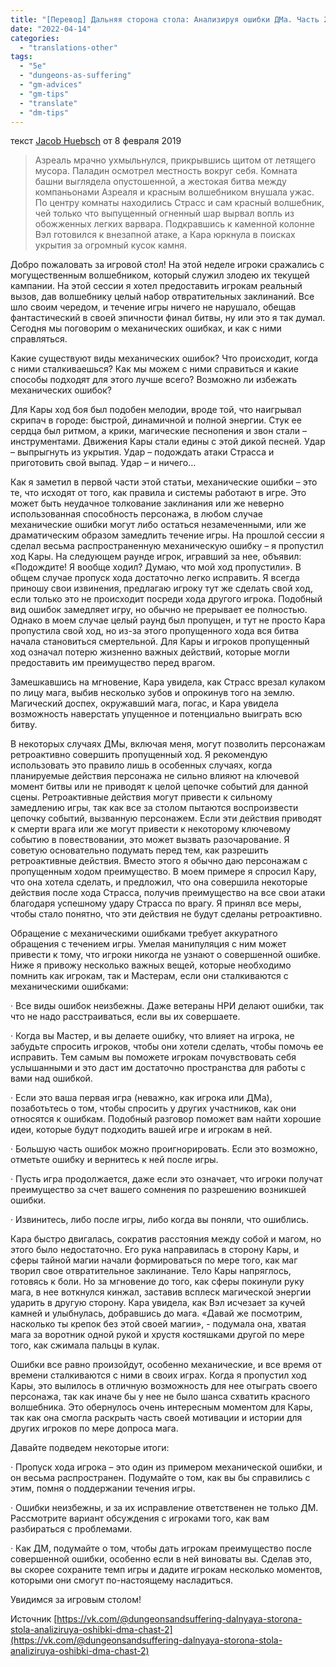 ```yaml
---
title: "[Перевод] Дальняя сторона стола: Анализируя ошибки ДМа. Часть 2"
date: "2022-04-14"
categories: 
  - "translations-other"
tags: 
  - "5e"
  - "dungeons-as-suffering"
  - "gm-advices"
  - "gm-tips"
  - "translate"
  - "dm-tips"
---
```


текст [Jacob Huebsch](https://vk.com/away.php?to=http%3A%2F%2Fkoboldpress.com%2Fauthor%2F%3Fauthorname%3DJacob%2520Huebsch&cc_key=) от 8 февраля 2019

> Азреаль мрачно ухмыльнулся, прикрывшись щитом от летящего мусора. Паладин осмотрел местность вокруг себя. Комната башни выглядела опустошенной, а жестокая битва между компаньонами Азреаля и красным волшебником внушала ужас. По центру комнаты находились Страсс и сам красный волшебник, чей только что выпущенный огненный шар вырвал вопль из обожженных легких варвара. Подкравшись к каменной колонне Вэл готовился к внезапной атаке, а Кара юркнула в поисках укрытия за огромный кусок камня.

Добро пожаловать за игровой стол! На этой неделе игроки сражались с могущественным волшебником, который служил злодею их текущей кампании. На этой сессии я хотел предоставить игрокам реальный вызов, дав волшебнику целый набор отвратительных заклинаний. Все шло своим чередом, и течение игры ничего не нарушало, обещав фантастический в своей эпичности финал битвы, ну или это я так думал. Сегодня мы поговорим о механических ошибках, и как с ними справляться.

Какие существуют виды механических ошибок? Что происходит, когда с ними сталкиваешься? Как мы можем с ними справиться и какие способы подходят для этого лучше всего? Возможно ли избежать механических ошибок?

Для Кары ход боя был подобен мелодии, вроде той, что наигрывал скрипач в городе: быстрой, динамичной и полной энергии. Стук ее сердца был ритмом, а крики, магические песнопения и звон стали – инструментами. Движения Кары стали едины с этой дикой песней. Удар – выпрыгнуть из укрытия. Удар – подождать атаки Страсса и приготовить свой выпад. Удар – и ничего…

Как я заметил в первой части этой статьи, механические ошибки – это те, что исходят от того, как правила и системы работают в игре. Это может быть неудачное толкование заклинания или же неверно использованная способность персонажа, в любом случае механические ошибки могут либо остаться незамеченными, или же драматическим образом замедлить течение игры. На прошлой сессии я сделал весьма распространенную механическую ошибку – я пропустил ход Кары. На следующем раунде игрок, игравший за нее, объявил: «Подождите! Я вообще ходил? Думаю, что мой ход пропустили». В общем случае пропуск хода достаточно легко исправить. Я всегда приношу свои извинения, предлагаю игроку тут же сделать свой ход, если только это не происходит посреди хода другого игрока. Подобный вид ошибок замедляет игру, но обычно не прерывает ее полностью. Однако в моем случае целый раунд был пропущен, и тут не просто Кара пропустила свой ход, но из-за этого пропущенного хода вся битва начала становиться смертельной. Для Кары и игроков пропущенный ход означал потерю жизненно важных действий, которые могли предоставить им преимущество перед врагом.

Замешкавшись на мгновение, Кара увидела, как Страсс врезал кулаком по лицу мага, выбив несколько зубов и опрокинув того на землю. Магический доспех, окружавший мага, погас, и Кара увидела возможность наверстать упущенное и потенциально выиграть всю битву.

В некоторых случаях ДМы, включая меня, могут позволить персонажам ретроактивно совершить пропущенный ход. Я рекомендую использовать это правило лишь в особенных случаях, когда планируемые действия персонажа не сильно влияют на ключевой момент битвы или не приводят к целой цепочке событий для данной сцены. Ретроактивные действия могут привести к сильному замедлению игры, так как все за столом пытаются воспроизвести цепочку событий, вызванную персонажем. Если эти действия приводят к смерти врага или же могут привести к некоторому ключевому событию в повествовании, это может вызвать разочарование. Я советую основательно подумать перед тем, как разрешить ретроактивные действия. Вместо этого я обычно даю персонажам с пропущенным ходом преимущество. В моем примере я спросил Кару, что она хотела сделать, и предложил, что она совершила некоторые действия после хода Страсса, получив преимущество на все свои атаки благодаря успешному удару Страсса по врагу. Я принял все меры, чтобы стало понятно, что эти действия не будут сделаны ретроактивно.

Обращение с механическими ошибками требует аккуратного обращения с течением игры. Умелая манипуляция с ним может привести к тому, что игроки никогда не узнают о совершенной ошибке. Ниже я привожу несколько важных вещей, которые необходимо помнить как игрокам, так и Мастерам, если они сталкиваются с механическими ошибками:

· Все виды ошибок неизбежны. Даже ветераны НРИ делают ошибки, так что не надо расстраиваться, если вы их совершаете.

· Когда вы Мастер, и вы делаете ошибку, что влияет на игрока, не забудьте спросить игроков, чтобы они хотели сделать, чтобы помочь ее исправить. Тем самым вы поможете игрокам почувствовать себя услышанными и это даст им достаточно пространства для работы с вами над ошибкой.

· Если это ваша первая игра (неважно, как игрока или ДМа), позаботьтесь о том, чтобы спросить у других участников, как они относятся к ошибкам. Подобный разговор поможет вам найти хорошие идеи, которые будут подходить вашей игре и игрокам в ней.

· Большую часть ошибок можно проигнорировать. Если это возможно, отметьте ошибку и вернитесь к ней после игры.

· Пусть игра продолжается, даже если это означает, что игроки получат преимущество за счет вашего сомнения по разрешению возникшей ошибки.

· Извинитесь, либо после игры, либо когда вы поняли, что ошиблись.

Кара быстро двигалась, сократив расстояния между собой и магом, но этого было недостаточно. Его рука направилась в сторону Кары, и сферы тайной магии начали формироваться по мере того, как маг творил свое отвратительное заклинание. Тело Кары напряглось, готовясь к боли. Но за мгновение до того, как сферы покинули руку мага, в нее воткнулся кинжал, заставив всплеск магической энергии ударить в другую сторону. Кара увидела, как Вэл исчезает за кучей камней и улыбнулась, добравшись до мага. «Давай же посмотрим, насколько ты крепок без этой своей магии», - подумала она, хватая мага за воротник одной рукой и хрустя костяшками другой по мере того, как сжимала пальцы в кулак.

Ошибки все равно произойдут, особенно механические, и все время от времени сталкиваются с ними в своих играх. Когда я пропустил ход Кары, это вылилось в отличную возможность для нее отыграть своего персонажа, так как иначе бы у нее не было шанса схватить красного волшебника. Это обернулось очень интересным моментом для Кары, так как она смогла раскрыть часть своей мотивации и истории для других игроков по мере допроса мага.

Давайте подведем некоторые итоги:

· Пропуск хода игрока – это один из примером механической ошибки, и он весьма распространен. Подумайте о том, как вы бы справились с этим, помня о поддержании течения игры.

· Ошибки неизбежны, и за их исправление ответственен не только ДМ. Рассмотрите вариант обсуждения с игроками того, как вам разбираться с проблемами.

· Как ДМ, подумайте о том, чтобы дать игрокам преимущество после совершенной ошибки, особенно если в ней виноваты вы. Сделав это, вы скорее сохраните темп игры и дадите игрокам несколько моментов, которыми они смогут по-настоящему насладиться.

Увидимся за игровым столом!

Источник [https://vk.com/@dungeonsandsuffering-dalnyaya-storona-stola-analiziruya-oshibki-dma-chast-2](https://vk.com/@dungeonsandsuffering-dalnyaya-storona-stola-analiziruya-oshibki-dma-chast-2)

